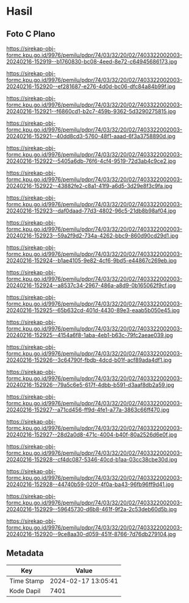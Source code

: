 # Hasil

## Foto C Plano

https://sirekap-obj-formc.kpu.go.id/9976/pemilu/pdpr/74/03/32/20/02/7403322002003-20240216-152919--b1760830-bc08-4eed-8e72-c64945686173.jpg

https://sirekap-obj-formc.kpu.go.id/9976/pemilu/pdpr/74/03/32/20/02/7403322002003-20240216-152920--ef281687-e276-4d0d-bc06-dfc84a84b99f.jpg

https://sirekap-obj-formc.kpu.go.id/9976/pemilu/pdpr/74/03/32/20/02/7403322002003-20240216-152921--f6860cd1-b2c7-459b-9362-5d3290275815.jpg

https://sirekap-obj-formc.kpu.go.id/9976/pemilu/pdpr/74/03/32/20/02/7403322002003-20240216-152921--40dd8cd3-5760-48f1-aaad-6f3a3758890d.jpg

https://sirekap-obj-formc.kpu.go.id/9976/pemilu/pdpr/74/03/32/20/02/7403322002003-20240216-152922--5405a6db-76f6-4cf4-9519-72d3ab4c9ce2.jpg

https://sirekap-obj-formc.kpu.go.id/9976/pemilu/pdpr/74/03/32/20/02/7403322002003-20240216-152922--43882fe2-c8a1-41f9-a6d5-3d29e8f3c9fa.jpg

https://sirekap-obj-formc.kpu.go.id/9976/pemilu/pdpr/74/03/32/20/02/7403322002003-20240216-152923--daf0daad-77d3-4802-96c5-21db8b98af04.jpg

https://sirekap-obj-formc.kpu.go.id/9976/pemilu/pdpr/74/03/32/20/02/7403322002003-20240216-152923--59a2f9d2-734a-4262-bbc9-860d90cd29d1.jpg

https://sirekap-obj-formc.kpu.go.id/9976/pemilu/pdpr/74/03/32/20/02/7403322002003-20240216-152924--b1ae4105-9e82-4cf6-9bd5-e44867c269eb.jpg

https://sirekap-obj-formc.kpu.go.id/9976/pemilu/pdpr/74/03/32/20/02/7403322002003-20240216-152924--a8537c34-2967-486a-a8d9-0b165062f9cf.jpg

https://sirekap-obj-formc.kpu.go.id/9976/pemilu/pdpr/74/03/32/20/02/7403322002003-20240216-152925--65b632cd-401d-4430-89e3-eaab5b050e45.jpg

https://sirekap-obj-formc.kpu.go.id/9976/pemilu/pdpr/74/03/32/20/02/7403322002003-20240216-152925--4154a6f8-1aba-4eb1-b63c-79fc2aeae039.jpg

https://sirekap-obj-formc.kpu.go.id/9976/pemilu/pdpr/74/03/32/20/02/7403322002003-20240216-152926--3c64790f-fbdb-4dcd-b01f-acf89ada4df1.jpg

https://sirekap-obj-formc.kpu.go.id/9976/pemilu/pdpr/74/03/32/20/02/7403322002003-20240216-152926--79a5c6e5-617f-4dbb-b591-d3aaf8db2a59.jpg

https://sirekap-obj-formc.kpu.go.id/9976/pemilu/pdpr/74/03/32/20/02/7403322002003-20240216-152927--a71cd456-ff9d-4fe1-a77a-3863c66ff470.jpg

https://sirekap-obj-formc.kpu.go.id/9976/pemilu/pdpr/74/03/32/20/02/7403322002003-20240216-152927--28d2a0d8-471c-4004-b40f-80a2526d6e0f.jpg

https://sirekap-obj-formc.kpu.go.id/9976/pemilu/pdpr/74/03/32/20/02/7403322002003-20240216-152928--cf4dc087-5346-40cd-b1aa-03cc38cbe30d.jpg

https://sirekap-obj-formc.kpu.go.id/9976/pemilu/pdpr/74/03/32/20/02/7403322002003-20240216-152928--44740b59-020f-4f0a-ba43-96fb96ff9d41.jpg

https://sirekap-obj-formc.kpu.go.id/9976/pemilu/pdpr/74/03/32/20/02/7403322002003-20240216-152929--59645730-d6b8-461f-9f2a-2c53deb60d5b.jpg

https://sirekap-obj-formc.kpu.go.id/9976/pemilu/pdpr/74/03/32/20/02/7403322002003-20240216-152920--9ce8aa30-d059-451f-8766-7d76db279104.jpg


## Metadata

| Key        | Value               |
| ---------- | ------------------- |
| Time Stamp | 2024-02-17 13:05:41 |
| Kode Dapil | 7401                |



